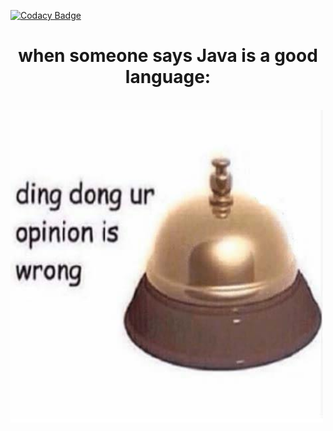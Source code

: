 [![Codacy Badge](https://app.codacy.com/project/badge/Grade/1252706bf0514b13bbfb52d3e092f070)](https://www.codacy.com/gh/IonicArgon/pain-peko/dashboard?utm_source=github.com&amp;utm_medium=referral&amp;utm_content=IonicArgon/pain-peko&amp;utm_campaign=Badge_Grade)
<p align="center">
    <h1 align="center">when someone says Java is a good language:</h1></br>
    <img style = "width:500px;height:500px" src="ding_dong.jpg">
</p>
